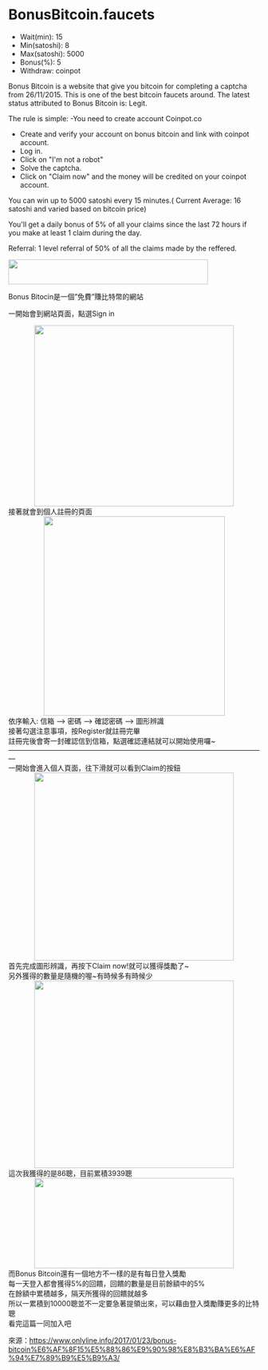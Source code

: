 # BonusBitcoin.faucets

<ul>
  <li>Wait(min): 15</li>
  <li>Min(satoshi): 8</li>
  <li>Max(satoshi): 5000</li>
  <li>Bonus(%): 5</li>
  <li>Withdraw: coinpot</li>
</ul>


Bonus Bitcoin is a website that give you bitcoin for completing a captcha from 26/11/2015. This is one of the best bitcoin faucets around. The latest status attributed to Bonus Bitcoin is: Legit. 

The rule is simple:
-You need to create account Coinpot.co
- Create and verify your account on bonus bitcoin and link with coinpot account.
- Log in.
- Click on "I'm not a robot"
- Solve the captcha.
- Click on "Claim now" and the money will be credited on your coinpot account.

You can win up to 5000 satoshi every 15 minutes.( Current Average: 16 satoshi and varied based on bitcoin price)

You'll get a daily bonus of 5% of all your claims since the last 72 hours if you make at least 1 claim during the day.

Referral: 1 level referral of 50% of all the claims made by the reffered.

<img src="https://i1.wp.com/2.bp.blogspot.com/-Ab8ne9ijoyw/WIYfJQX_fAI/AAAAAAAABXM/Fz_HhbqoHkgATXZjKfmR1n7eayVASTpEwCEw/s400/111.gif?resize=400%2C50&#038;ssl=1" width="400" height="50" border="0" data-recalc-dims="1" /></a></div>
<p>Bonus Bitocin是一個&#8221;免費&#8221;賺比特幣的網站</p>
<p>一開始會到網站頁面，點選Sign in</p>
<div style="clear: both; text-align: center;"><a style="margin-left: 1em; margin-right: 1em;" href="https://i2.wp.com/1.bp.blogspot.com/-QbDAwuPwEZQ/WIYbjXgNtXI/AAAAAAAABWk/n9CvCMyjxjcLbIZRzZFPBmmQfbOFqFz8QCLcB/s1600/1.jpg?ssl=1"><img src="https://i2.wp.com/1.bp.blogspot.com/-QbDAwuPwEZQ/WIYbjXgNtXI/AAAAAAAABWk/n9CvCMyjxjcLbIZRzZFPBmmQfbOFqFz8QCLcB/s400/1.jpg?resize=400%2C363&#038;ssl=1" width="400" height="363" border="0" data-recalc-dims="1" /></a></div>
<div style="clear: both; text-align: center;"></div>
<div style="clear: both; text-align: left;">接著就會到個人註冊的頁面</div>
<div style="clear: both; text-align: center;"></div>
<div style="clear: both; text-align: center;"><a style="margin-left: 1em; margin-right: 1em;" href="https://i2.wp.com/1.bp.blogspot.com/-NAXmPzlyruE/WIYblq3H4FI/AAAAAAAABWs/Wcoh4zPwVfkaVTBvyygBaqmnPfT40MltwCEw/s1600/2.jpg?ssl=1"><img src="https://i2.wp.com/1.bp.blogspot.com/-NAXmPzlyruE/WIYblq3H4FI/AAAAAAAABWs/Wcoh4zPwVfkaVTBvyygBaqmnPfT40MltwCEw/s400/2.jpg?resize=363%2C400&#038;ssl=1" width="363" height="400" border="0" data-recalc-dims="1" /></a></div>
<div style="clear: both; text-align: center;"></div>
<div style="clear: both; text-align: left;">依序輸入: 信箱 &#8212;&gt; 密碼 &#8212;&gt; 確認密碼 &#8212;&gt; 圖形辨識</div>
<div style="clear: both; text-align: left;"></div>
<div style="clear: both; text-align: left;">接著勾選注意事項，按Register就註冊完畢</div>
<div style="clear: both; text-align: left;"></div>
<div style="clear: both; text-align: left;">註冊完後會寄一封確認信到信箱，點選確認連結就可以開始使用囉~</div>
<div style="clear: both; text-align: left;"></div>
<div style="clear: both; text-align: left;">&#8212;&#8212;&#8212;&#8212;&#8212;&#8212;&#8212;&#8212;&#8212;&#8212;&#8212;&#8212;&#8212;&#8212;&#8212;&#8212;&#8212;&#8212;&#8212;&#8212;&#8212;&#8212;&#8212;&#8212;&#8212;&#8212;&#8212;&#8212;&#8212;&#8212;&#8212;&#8212;&#8212;&#8212;&#8212;&#8212;&#8212;</div>
<div style="clear: both; text-align: left;"></div>
<div style="clear: both; text-align: left;">一開始會進入個人頁面，往下滑就可以看到Claim的按鈕</div>
<div style="clear: both; text-align: left;"></div>
<div style="clear: both; text-align: center;"><a style="margin-left: 1em; margin-right: 1em;" href="https://i0.wp.com/4.bp.blogspot.com/-222VBBE2X_A/WIYdAwCG8BI/AAAAAAAABW8/UCiLOKGPK4MXuGBg9poUcUSqwT5LeE0MACLcB/s1600/10.jpg?ssl=1"><img src="https://i1.wp.com/4.bp.blogspot.com/-222VBBE2X_A/WIYdAwCG8BI/AAAAAAAABW8/UCiLOKGPK4MXuGBg9poUcUSqwT5LeE0MACLcB/s400/10.jpg?resize=400%2C377&#038;ssl=1" width="400" height="377" border="0" data-recalc-dims="1" /></a></div>
<div style="clear: both; text-align: center;"></div>
<div style="clear: both; text-align: left;">首先完成圖形辨識，再按下Claim now!就可以獲得獎勵了~</div>
<div style="clear: both; text-align: left;"></div>
<div style="clear: both; text-align: left;">另外獲得的數量是隨機的喔~有時候多有時候少</div>
<div style="clear: both; text-align: center;"></div>
<div style="clear: both; text-align: center;"><a style="margin-left: 1em; margin-right: 1em;" href="https://i0.wp.com/2.bp.blogspot.com/-xWcYo8E6css/WIYbm249QPI/AAAAAAAABW0/BSrYHOIcLgQh_BjxqktrfVVPaXfesyz3wCEw/s1600/6.jpg?ssl=1"><img src="https://i0.wp.com/2.bp.blogspot.com/-xWcYo8E6css/WIYbm249QPI/AAAAAAAABW0/BSrYHOIcLgQh_BjxqktrfVVPaXfesyz3wCEw/s400/6.jpg?resize=400%2C376&#038;ssl=1" width="400" height="376" border="0" data-recalc-dims="1" /></a></div>
<div style="clear: both; text-align: center;"></div>
<div style="clear: both; text-align: left;">這次我獲得的是86聰，目前累積3939聰</div>
<div style="clear: both; text-align: center;"></div>
<div style="clear: both; text-align: center;"><a style="margin-left: 1em; margin-right: 1em;" href="https://i2.wp.com/1.bp.blogspot.com/-rwra_XPq-AE/WIYbmSzWJ0I/AAAAAAAABWw/S7DIrK_FQMg-guzmeDQeufh7v_9PyIcKwCEw/s1600/7.jpg?ssl=1"><img src="https://i2.wp.com/1.bp.blogspot.com/-rwra_XPq-AE/WIYbmSzWJ0I/AAAAAAAABWw/S7DIrK_FQMg-guzmeDQeufh7v_9PyIcKwCEw/s400/7.jpg?resize=400%2C181&#038;ssl=1" width="400" height="181" border="0" data-recalc-dims="1" /></a></div>
<div style="clear: both; text-align: center;"></div>
<div style="clear: both; text-align: left;">而Bonus Bitcoin還有一個地方不一樣的是有每日登入獎勵</div>
<div style="clear: both; text-align: left;"></div>
<div style="clear: both; text-align: left;">每一天登入都會獲得5%的回饋，回饋的數量是目前餘額中的5%</div>
<div style="clear: both; text-align: left;"></div>
<div style="clear: both; text-align: left;">在餘額中累積越多，隔天所獲得的回饋就越多</div>
<div style="clear: both; text-align: left;"></div>
<div style="clear: both; text-align: left;">所以一累積到10000聰並不一定要急著提領出來，可以藉由登入獎勵賺更多的比特聰</div>
<div style="clear: both; text-align: left;"></div>
<div style="clear: both; text-align: left;">看完這篇一同加入吧

來源：https://www.onlyline.info/2017/01/23/bonus-bitcoin%E6%AF%8F15%E5%88%86%E9%90%98%E8%B3%BA%E6%AF%94%E7%89%B9%E5%B9%A3/
